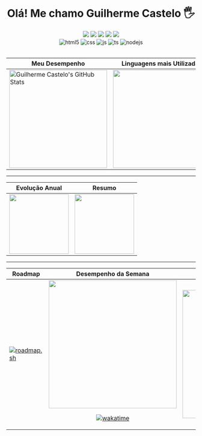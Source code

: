 <div align="center">
  
# Olá! Me chamo Guilherme Castelo 🖐️

</div>

<div align="center">  
  <a href="mailto:guilhermecastelo.mail@gmail.com" alt="Gmail">
  <img src="https://img.shields.io/badge/-Gmail-FF0000?style=flat-square&labelColor=FF0000&logo=gmail&logoColor=white&link=guilhermecastelo.mail@gmail.com" /></a>

  <a href="https://www.linkedin.com/in/castelo-guilherme/" alt="Linkedin">
  <img src="https://img.shields.io/badge/-Linkedin-0e76a8?style=flat-square&logo=Linkedin&logoColor=white&link=https://www.linkedin.com/in/castelo-guilherme/" /></a>

  <a href="https://api.whatsapp.com/send?phone=5569999071519&text=Ol%C3%A1%2C%20estou%20entrando%20em%20contato%20atrav%C3%A9s%20do%20seu%20GitHub" alt="WhatsApp">
  <img src="https://img.shields.io/badge/-WhatsApp-25d366?style=flat-square&labelColor=25d366&logo=whatsapp&logoColor=white&link=https://api.whatsapp.com/send?phone=5569999071519&text=Ol%C3%A1%2C%20estou%20entrando%20em%20contato%20atrav%C3%A9s%20do%20seu%20GitHub"/></a>

  <a href="https://www.facebook.com/castelogui" alt="Facebook">
  <img src="https://img.shields.io/badge/-Facebook-3b5998?style=flat-square&labelColor=3b5998&logo=facebook&logoColor=white&link=https://www.facebook.com/castelogui"/></a>

  <a href="https://www.instagram.com/castelo.gui/" alt="Instagram">
  <img src="https://img.shields.io/badge/-Instagram-DF0174?style=flat-square&labelColor=DF0174&logo=instagram&logoColor=white&link=https://www.instagram.com/castelo.gui/"/></a>
</div>  

<div align="center">
  <div style="display: inline_block;">
    <img align="center" alt="html5" src="https://img.shields.io/badge/HTML5-E34F26?style=for-the-badge&logo=html5&logoColor=white" />
    <img align="center" alt="css" src="https://img.shields.io/badge/CSS3-1572B6?style=for-the-badge&logo=css3&logoColor=white" />
    <img align="center" alt="js" src="https://img.shields.io/badge/JavaScript-F7DF1E?style=for-the-badge&logo=javascript&logoColor=black" />
    <img align="center" alt="ts" src="https://img.shields.io/badge/TypeScript-007ACC?style=for-the-badge&logo=typescript&logoColor=white" />
    <img align="center" alt="nodejs" src="https://img.shields.io/badge/Node.js-43853D?style=for-the-badge&logo=node.js&logoColor=white" />
  </div>
</div><br/>

<div align="center">
  
  | Meu Desempenho | Linguagens mais Utilizadas|  
  | ------------- | ------------- |
  | <img height="260em" align="center" src="https://github-readme-stats.vercel.app/api?username=castelogui&show_icons=true&include_all_commits=true&theme=radical&hide_border=true" alt="Guilherme Castelo's GitHub Stats" /> | <img height="260em" align="center" src="https://github-readme-stats.vercel.app/api/top-langs/?username=castelogui&layout=donut&theme=radical&hide_border=true&langs_count=7" /> |

  ---
  
  | Evolução Anual | Resumo|  
  | ------------- | ------------- |
  | <img height="158em" src="https://github-profile-summary-cards.vercel.app/api/cards/profile-details?username=castelogui&theme=radical"/> | <img height="158em" src="https://github-readme-streak-stats.herokuapp.com/?user=castelogui&show_icons=true&theme=radical"/> |


---

  | Roadmap | Desempenho da Semana | Recently Played |
  | ------------- | ------------- | ------------- |
  | <a href="https://roadmap.sh"><img src="https://api.roadmap.sh/v1-badge/tall/6499d1c5d99c9d6731981e1a?variant=dark" alt="roadmap.sh"/></a> | <div align="center"> <img height="340em" src="https://github-readme-stats.vercel.app/api/wakatime?username=b889ed60-65c5-4d75-a1e7-65c986b29d59&theme=radical"/> <p> [![wakatime](https://wakatime.com/badge/user/b889ed60-65c5-4d75-a1e7-65c986b29d59.svg)](https://wakatime.com/@b889ed60-65c5-4d75-a1e7-65c986b29d59) </p> </div>| <img height="340em" src="https://spotify-recently-played-readme.vercel.app/api?user=226q3htkrtbfkcghmhn65fmpy&count=6"/> | 

</div>
